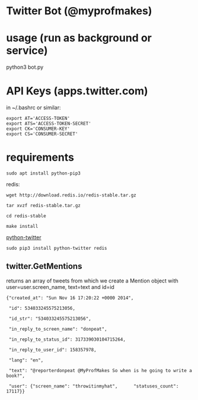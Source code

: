 # Twitter Bot (@myprofmakes)

# usage (run as background or service) 

python3 bot.py

# API Keys (apps.twitter.com)

in ~/.bashrc or similar:

```
export AT='ACCESS-TOKEN'
export ATS='ACCESS-TOKEN-SECRET'
export CK='CONSUMER-KEY'
export CS='CONSUMER-SECRET'
```

# requirements

`sudo apt install python-pip3` 

redis:

```
wget http://download.redis.io/redis-stable.tar.gz

tar xvzf redis-stable.tar.gz

cd redis-stable

make install
```

[python-twitter](https://github.com/bear/python-twitter)

`sudo pip3 install python-twitter redis`

## twitter.GetMentions 

returns an array of tweets from which we create a Mention object with user=user.screen_name, text=text and id=id

```
{"created_at": "Sun Nov 16 17:20:22 +0000 2014",

 "id": 534033245575213056,

 "id_str": "534033245575213056",

 "in_reply_to_screen_name": "donpeat",

 "in_reply_to_status_id": 317339030104715264,

 "in_reply_to_user_id": 158357978,

 "lang": "en",

 "text": "@reporterdonpeat @MyProfMakes So when is he going to write a book?",

 "user": {"screen_name": "throwitinmyhat",      "statuses_count": 17117}}
```
